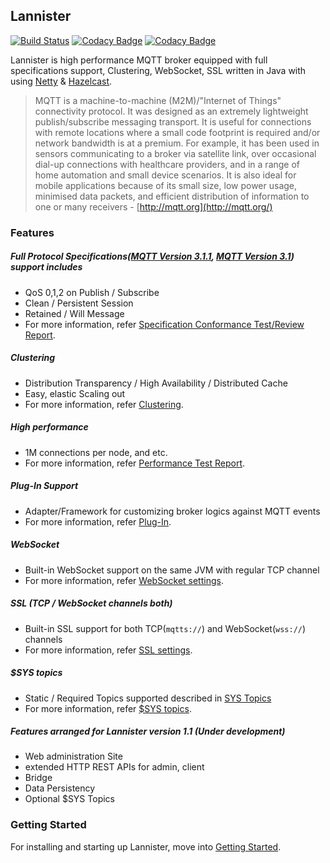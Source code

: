 <!--
  Copyright 2016 The Lannister Project

  Licensed under the Apache License, Version 2.0 (the "License");
  you may not use this file except in compliance with the License.
  You may obtain a copy of the License at

      http://www.apache.org/licenses/LICENSE-2.0

  Unless required by applicable law or agreed to in writing, software
  distributed under the License is distributed on an "AS IS" BASIS,
  WITHOUT WARRANTIES OR CONDITIONS OF ANY KIND, either express or implied.
  See the License for the specific language governing permissions and
  limitations under the License.
 -->
## Lannister

[![Build Status](https://travis-ci.org/anyflow/lannister.svg?branch=develop)](https://travis-ci.org/anyflow/lannister/branches) [![Codacy Badge](https://api.codacy.com/project/badge/Grade/8d72feca76504d89a9846beecbbbc34b)](https://www.codacy.com/app/anyflow/lannister?utm_source=github.com&amp;utm_medium=referral&amp;utm_content=anyflow/lannister&amp;utm_campaign=Badge_Grade) [![Codacy Badge](https://api.codacy.com/project/badge/Coverage/8d72feca76504d89a9846beecbbbc34b)](https://www.codacy.com/app/anyflow/lannister?utm_source=github.com&amp;utm_medium=referral&amp;utm_content=anyflow/lannister&amp;utm_campaign=Badge_Coverage)

Lannister is high performance MQTT broker equipped with full specifications support, Clustering, WebSocket, SSL written in Java with using [Netty](http://netty.io/) & [Hazelcast](https://hazelcast.org/).

> MQTT is a machine-to-machine (M2M)/"Internet of Things" connectivity protocol. It was designed as an extremely lightweight publish/subscribe messaging transport. It is useful for connections with remote locations where a small code footprint is required and/or network bandwidth is at a premium. For example, it has been used in sensors communicating to a broker via satellite link, over occasional dial-up connections with healthcare providers, and in a range of home automation and small device scenarios. It is also ideal for mobile applications because of its small size, low power usage, minimised data packets, and efficient distribution of information to one or many receivers - [http://mqtt.org](http://mqtt.org/)

### Features
##### Full Protocol Specifications([MQTT Version 3.1.1](http://docs.oasis-open.org/mqtt/mqtt/v3.1.1/os/mqtt-v3.1.1-os.html), [MQTT Version 3.1](http://public.dhe.ibm.com/software/dw/webservices/ws-mqtt/mqtt-v3r1.html)) support includes
* QoS 0,1,2 on Publish / Subscribe
* Clean / Persistent Session
* Retained / Will Message
* For more information, refer [Specification Conformance Test/Review Report](./specification.html).

##### Clustering
* Distribution Transparency / High Availability / Distributed Cache
* Easy, elastic Scaling out
* For more information, refer [Clustering](./clustering.html).

##### High performance
* 1M connections per node, and etc.
* For more information, refer [Performance Test Report](./performance.html).

##### Plug-In Support
* Adapter/Framework for customizing broker logics against MQTT events
* For more information, refer [Plug-In](./plugin.html).

##### WebSocket
* Built-in WebSocket support on the same JVM with regular TCP channel
* For more information, refer [WebSocket settings](./configuration.html#websocket).

##### SSL (TCP / WebSocket channels both)
* Built-in SSL support for both TCP(`mqtts://`) and WebSocket(`wss://`) channels
* For more information, refer [SSL settings](./configuration.html#ssl).

##### $SYS topics
* Static / Required Topics supported described in [SYS Topics](https://github.com/mqtt/mqtt.github.io/wiki/SYS-Topics)
* For more information, refer [$SYS topics](./dollarSys.html).

##### Features arranged for Lannister version 1.1 _(Under development)_

* Web administration Site
* extended HTTP REST APIs for admin, client
* Bridge
* Data Persistency
* Optional $SYS Topics

### Getting Started
For installing and starting up Lannister, move into [Getting Started](./gettingStarted.html).
